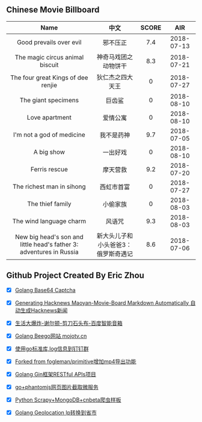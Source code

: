 ## Chinese Movie Billboard
|   Name          | 中文           | SCORE   |  AIR|
|:-------------:|:-------------:| :-----:|:-----:|
|Good prevails over evil | 邪不压正 |7.4| 2018-07-13|
|The magic circus animal biscuit | 神奇马戏团之动物饼干 |8.3| 2018-07-21|
|The four great Kings of dee renjie | 狄仁杰之四大天王 |0| 2018-07-27|
|The giant specimens | 巨齿鲨 |0| 2018-08-10|
|Love apartment | 爱情公寓 |0| 2018-08-10|
|I&#39;m not a god of medicine | 我不是药神 |9.7| 2018-07-05|
|A big show | 一出好戏 |0| 2018-08-10|
|Ferris rescue | 摩天营救 |9.2| 2018-07-20|
|The richest man in sihong | 西虹市首富 |0| 2018-07-27|
|The thief family | 小偷家族 |0| 2018-08-03|
|The wind language charm | 风语咒 |9.3| 2018-08-03|
|New big head&#39;s son and little head&#39;s father 3: adventures in Russia | 新大头儿子和小头爸爸3：俄罗斯奇遇记 |8.6| 2018-07-06|


## Github Project Created By Eric Zhou

- [x] [Golang Base64 Captcha](https://github.com/mojocn/base64Captcha)
- [x] [Generating Hacknews Maoyan-Movie-Board Markdown Automatically 自动生成Hacknews新闻](https://github.com/dejavuzhou/md-genie)
- [x] [生活大爆炸-谢尔顿-剪刀石头布-百度智能音箱](https://github.com/mojocn/dueros-bang-game)
- [x] [Golang Beego网站 mojotv.cn](https://github.com/mojocn/www.mojotv.cn)
- [x] [使用go标准库,log信息到钉钉群](https://github.com/mojocn/dooger)
- [x] [Forked from fogleman/primitive增加mp4导出功能](https://github.com/mojocn/primitive)
- [x] [Golang Gin框架RESTful APIs项目](https://github.com/JJJJJJJerk/ezier-golang-web-api-framework)
- [x] [go+phantomjs网页图片截取微服务](https://github.com/mojocn/screen_shot)
- [x] [Python Scrapy+MongoDB+cnbeta爬虫样板](https://github.com/mojocn/scrapy_mongodb_boilerplate_cnbeta)
- [x] [Golang Geolocation Ip转换到省市](https://github.com/mojocn/ip2location)





